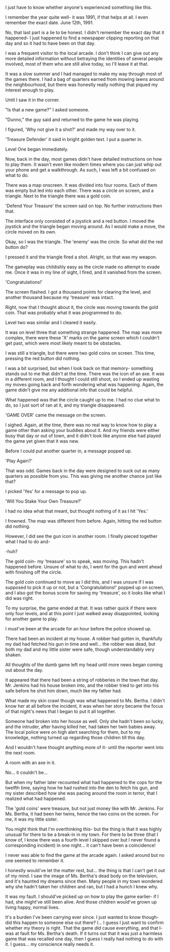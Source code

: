 I just have to know whether anyone's experienced something like this.

I remember the year quite well- it was 1991, if that helps at all. I even remember the exact date. June 12th, 1991. 

No, that last part is a lie to be honest. I didn't remember the exact day that it happened- I just happened to find a newspaper clipping reporting on that day and so it had to have been on that day.

I was a frequent visitor to the local arcade. I don't think I can give out any more detailed information without betraying the identities of several people involved, most of them who are still alive today, so I'll leave it at that.

It was a slow summer and I had managed to make my way through most of the games there. I had a bag of quarters earned from mowing lawns around the neighbourhood, but there was honestly really nothing that piqued my interest enough to play. 

Until I saw it in the corner. 

"Is that a new game?" I asked someone.

"Dunno," the guy said and returned to the game he was playing.

I figured, 'Why not give it a shot?' and made my way over to it.

'Treasure Defender' it said in bright golden text. I put a quarter in.

Level One began immediately.

Now, back in the day, most games didn't have detailed instructions on how to play them. It wasn't even like modern times where you can just whip out your phone and get a walkthrough. As such, I was left a bit confused on what to do.

There was a map onscreen. It was divided into four rooms. Each of them was empty but led into each other. There was a circle on screen, and a triangle. Next to the triangle there was a gold coin.

'Defend Your Treasure' the screen said on top. No further instructions then that.

The interface only consisted of a joystick and a red button. I moved the joystick and the triangle began moving around. As I would make a move, the circle moved on its own.

Okay, so I was the triangle. The 'enemy' was the circle. So what did the red button do?

I pressed it and the triangle fired a shot. Alright, so that was my weapon.

The gameplay was childishly easy as the circle made no attempt to evade me. Once it was in my line of sight, I fired, and it vanished from the screen.

'Congratulations!'

The screen flashed. I got a thousand points for clearing the level, and another thousand because my 'treasure' was intact.

Right, now that I thought about it, the circle was moving towards the gold coin. That was probably what it was programmed to do. 

Level two was similar and I cleared it easily.

It was on level three that something strange happened. The map was more complex, there were these 'X' marks on the game screen which I couldn't get past, which were most likely meant to be obstacles.

I was still a triangle, but there were two gold coins on screen. This time, pressing the red button did nothing.

I was a bit surprised, but when I look back on that memory- something stands out to me that didn't at the time. There was the icon of an axe. It was in a different room, and I thought I could still shoot, so I ended up wasting my moves going back and forth wondering what was happening. Again, the game didn't give me any additional info that could be helpful.

What happened was that the circle caught up to me. I had no clue what to do, so I just sort of ran at it, and my triangle disappeared.

'GAME OVER' came the message on the screen.

I sighed. Again, at the time, there was no real way to know how to play a game other than asking your buddies about it. And my friends were either busy that day or out of town, and it didn't look like anyone else had played the game yet given that it was new.

Before I could put another quarter in, a message popped up.

'Play Again?'

That was odd. Games back in the day were designed to suck out as many quarters as possible from you. This was giving me another chance just like that?

I picked 'Yes' for a message to pop up.

'Will You Stake Your Own Treasure?'

I had no idea what that meant, but thought nothing of it as I hit 'Yes.'

I frowned. The map was different from before. Again, hitting the red button did nothing. 

However, I did see the gun icon in another room. I finally pieced together what I had to do and-

\-huh?

The gold coin- my 'treasure' so to speak, was moving. This hadn't happened before. Unsure of what to do, I went for the gun and went ahead with finishing off the circle. 

The gold coin continued to move as I did this, and I was unsure if I was supposed to pick it up or not, but a 'Congratulations!' popped up on screen, and I also got the bonus score for saving my 'treasure', so it looks like what I did was right.

To my surprise, the game ended at that. It was rather quick if there were only four levels, and at this point I just walked away disappointed, looking for another game to play.

I must've been at the arcade for an hour before the police showed up.

There had been an incident at my house. A robber had gotten in, thankfully my dad had fetched his gun in time and well... the robber was dead, but both my dad and my little sister were safe, though understandably very shaken.

All thoughts of the dumb game left my head until more news began coming out about the day.

It appeared that there had been a string of robberies in the town that day. Mr. Jenkins had his house broken into, and the robber tried to get into his safe before he shot him down, much like my father had.

What made my skin crawl though was what happened to Ms. Bertha. I didn't know her at all before the incident, it was when her story became the focus of that night's news that I began to put it all together.

Someone had broken into her house as well. Only she hadn't been so lucky, and the intruder, after having killed her, had taken her twin babies away. The local police were on high alert searching for them, but to my knowledge, nothing turned up regarding those children till this day.

And I wouldn't have thought anything more of it- until the reporter went into the next room.

A room with an axe in it.

No... it couldn't be...

But when my father later recounted what had happened to the cops for the twelfth time, saying how he had rushed into the den to fetch his gun, and my sister described how she was pacing around the room in terror, that I realized what had happened.

The 'gold coins' were treasure, but not just money like with Mr. Jenkins. For Ms. Bertha, it had been her twins, hence the two coins on the screen. For me, it was my little sister.

You might think that I'm overthinking this- but the thing is that it was highly unusual for there to be a break-in in my town. For there to be three (that I know of, I know there was a fourth level I skipped over but I never found a corresponding incident) in one night... it can't have been a coincidence! 

I never was able to find the game at the arcade again. I asked around but no one seemed to remember it.

I honestly would've let the matter rest, but... the thing is that I can't get it out of my mind. I saw the image of Ms. Bertha's dead body on the television, and it's haunted my dreams since then. Many people in my town wondered why she hadn't taken her children and ran, but I had a hunch I knew why. 

It was my fault. I should've picked up on how to play the game earlier- if I had, she might've still been alive. And those children would've grown up living happy, normal lives.

It's a burden I've been carrying ever since. I just wanted to know though- did this happen to someone else out there? I... I guess I just want to confirm whether my theory is right. That the game *did* cause everything, and that I- was at fault for Ms. Bertha's death. If it turns out that it was just a harmless game that was recalled one day, then I guess I really had nothing to do with it. I guess... my conscience really needs it.